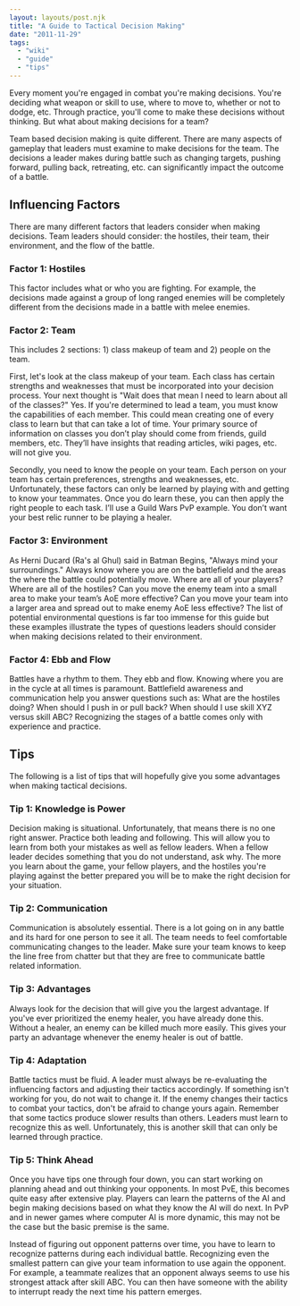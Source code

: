 ```yaml
---
layout: layouts/post.njk
title: "A Guide to Tactical Decision Making"
date: "2011-11-29"
tags:  
  - "wiki"
  - "guide"
  - "tips"
---
```


Every moment you're engaged in combat you're making decisions. You're deciding what weapon or skill to use, where to move to, whether or not to dodge, etc. Through practice, you'll come to make these decisions without thinking. But what about making decisions for a team?

Team based decision making is quite different. There are many aspects of gameplay that leaders must examine to make decisions for the team. The decisions a leader makes during battle such as changing targets, pushing forward, pulling back, retreating, etc. can significantly impact the outcome of a battle.

## Influencing Factors

There are many different factors that leaders consider when making decisions. Team leaders should consider: the hostiles, their team, their environment, and the flow of the battle.

### Factor 1: Hostiles

This factor includes what or who you are fighting. For example, the decisions made against a group of long ranged enemies will be completely different from the decisions made in a battle with melee enemies.

### Factor 2: Team

This includes 2 sections: 1) class makeup of team and 2) people on the team.

First, let's look at the class makeup of your team. Each class has certain strengths and weaknesses that must be incorporated into your decision process. Your next thought is "Wait does that mean I need to learn about all of the classes?" Yes. If you're determined to lead a team, you must know the capabilities of each member. This could mean creating one of every class to learn but that can take a lot of time. Your primary source of information on classes you don’t play should come from friends, guild members, etc. They’ll have insights that reading articles, wiki pages, etc. will not give you.

Secondly, you need to know the people on your team. Each person on your team has certain preferences, strengths and weaknesses, etc. Unfortunately, these factors can only be learned by playing with and getting to know your teammates. Once you do learn these, you can then apply the right people to each task. I’ll use a Guild Wars PvP example. You don’t want your best relic runner to be playing a healer.

### Factor 3: Environment

As Herni Ducard (Ra's al Ghul) said in Batman Begins, "Always mind your surroundings." Always know where you are on the battlefield and the areas the where the battle could potentially move. Where are all of your players? Where are all of the hostiles? Can you move the enemy team into a small area to make your team’s AoE more effective? Can you move your team into a larger area and spread out to make enemy AoE less effective? The list of potential environmental questions is far too immense for this guide but these examples illustrate the types of questions leaders should consider when making decisions related to their environment.

### Factor 4: Ebb and Flow

Battles have a rhythm to them. They ebb and flow. Knowing where you are in the cycle at all times is paramount. Battlefield awareness and communication help you answer questions such as: What are the hostiles doing? When should I push in or pull back? When should I use skill XYZ versus skill ABC? Recognizing the stages of a battle comes only with experience and practice.

## Tips

The following is a list of tips that will hopefully give you some advantages when making tactical decisions.

### Tip 1: Knowledge is Power

Decision making is situational. Unfortunately, that means there is no one right answer. Practice both leading and following. This will allow you to learn from both your mistakes as well as fellow leaders. When a fellow leader decides something that you do not understand, ask why. The more you learn about the game, your fellow players, and the hostiles you're playing against the better prepared you will be to make the right decision for your situation.

### Tip 2: Communication

Communication is absolutely essential. There is a lot going on in any battle and its hard for one person to see it all. The team needs to feel comfortable communicating changes to the leader. Make sure your team knows to keep the line free from chatter but that they are free to communicate battle related information.

### Tip 3: Advantages

Always look for the decision that will give you the largest advantage. If you've ever prioritized the enemy healer, you have already done this. Without a healer, an enemy can be killed much more easily. This gives your party an advantage whenever the enemy healer is out of battle.

### Tip 4: Adaptation

Battle tactics must be fluid. A leader must always be re-evaluating the influencing factors and adjusting their tactics accordingly. If something isn't working for you, do not wait to change it. If the enemy changes their tactics to combat your tactics, don't be afraid to change yours again. Remember that some tactics produce slower results than others. Leaders must learn to recognize this as well. Unfortunately, this is another skill that can only be learned through practice.

### Tip 5: Think Ahead

Once you have tips one through four down, you can start working on planning ahead and out thinking your opponents. In most PvE, this becomes quite easy after extensive play. Players can learn the patterns of the AI and begin making decisions based on what they know the AI will do next. In PvP and in newer games where computer AI is more dynamic, this may not be the case but the basic premise is the same.

Instead of figuring out opponent patterns over time, you have to learn to recognize patterns during each individual battle. Recognizing even the smallest pattern can give your team information to use again the opponent. For example, a teammate realizes that an opponent always seems to use his strongest attack after skill ABC. You can then have someone with the ability to interrupt ready the next time his pattern emerges.
